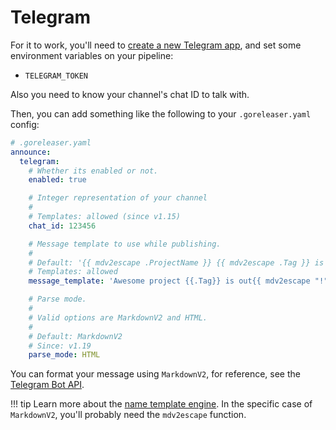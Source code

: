 # Telegram

For it to work, you'll need to
[create a new Telegram app](https://core.telegram.org/bots), and set
some environment variables on your pipeline:

- `TELEGRAM_TOKEN`

Also you need to know your channel's chat ID to talk with.

Then, you can add something like the following to your `.goreleaser.yaml`
config:

```yaml
# .goreleaser.yaml
announce:
  telegram:
    # Whether its enabled or not.
    enabled: true

    # Integer representation of your channel
    #
    # Templates: allowed (since v1.15)
    chat_id: 123456

    # Message template to use while publishing.
    #
    # Default: '{{ mdv2escape .ProjectName }} {{ mdv2escape .Tag }} is out{{ mdv2escape "!" }} Check it out at {{ mdv2escape .ReleaseURL }}'
    # Templates: allowed
    message_template: 'Awesome project {{.Tag}} is out{{ mdv2escape "!" }}'

    # Parse mode.
    #
    # Valid options are MarkdownV2 and HTML.
    #
    # Default: MarkdownV2
    # Since: v1.19
    parse_mode: HTML
```

You can format your message using `MarkdownV2`, for reference, see the
[Telegram Bot API](https://core.telegram.org/bots/api#markdownv2-style).

!!! tip
    Learn more about the [name template engine](/customization/templates/).
    In the specific case of `MarkdownV2`, you'll probably need the `mdv2escape`
    function.
